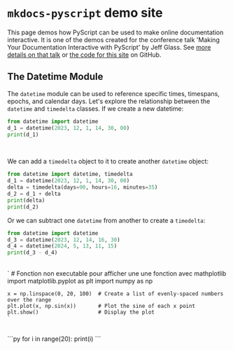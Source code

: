 # `mkdocs-pyscript` demo site

This page demos how PyScript can be used to make online documentation interactive. It is one of the demos created for the conference talk 'Making Your Documentation Interactive with PyScript' by Jeff Glass. See [more details on that talk](https://github.com/JeffersGlass/using-pyscript-in-documentation) or [the code for this site](https://github.com/JeffersGlass/mkdocs-pyscript-demo) on GitHub.


## The Datetime Module

The `datetime` module can be used to reference specific times, timespans, epochs, and calendar days.
Let's explore the relationship between the `datetime` and `timedelta` classes. If we create a new datetime:
```py
from datetime import datetime
d_1 = datetime(2023, 12, 1, 14, 30, 00)
print(d_1)
```
<br>

We can add a `timedelta` object to it to create another `datetime` object:

```py
from datetime import datetime, timedelta
d_1 = datetime(2023, 12, 1, 14, 30, 00)
delta = timedelta(days=90, hours=16, minutes=35)
d_2 = d_1 + delta
print(delta)
print(d_2)
```

Or we can subtract one `datetime` from another to create a `timedelta`:

```py
from datetime import datetime
d_3 = datetime(2023, 12, 14, 16, 30)
d_4 = datetime(2024, 5, 13, 11, 15)
print(d_3 - d_4)
```
<br>
    `
    # Fonction non executable pour afficher une une fonction avec mathplotlib
    import matplotlib.pyplot as plt
    import numpy as np

    x = np.linspace(0, 20, 100)  # Create a list of evenly-spaced numbers over the range
    plt.plot(x, np.sin(x))       # Plot the sine of each x point
    plt.show()                   # Display the plot
    `
<br>
```py
for i in range(20):
    print(i)
```